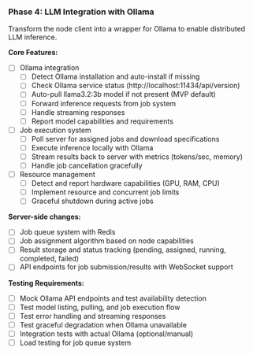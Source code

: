 ### Phase 4: LLM Integration with Ollama

Transform the node client into a wrapper for Ollama to enable distributed LLM inference.

**Core Features:**
- [ ] Ollama integration
  - [ ] Detect Ollama installation and auto-install if missing
  - [ ] Check Ollama service status (http://localhost:11434/api/version)
  - [ ] Auto-pull llama3.2:3b model if not present (MVP default)
  - [ ] Forward inference requests from job system
  - [ ] Handle streaming responses
  - [ ] Report model capabilities and requirements

- [ ] Job execution system
  - [ ] Poll server for assigned jobs and download specifications
  - [ ] Execute inference locally with Ollama
  - [ ] Stream results back to server with metrics (tokens/sec, memory)
  - [ ] Handle job cancellation gracefully

- [ ] Resource management
  - [ ] Detect and report hardware capabilities (GPU, RAM, CPU)
  - [ ] Implement resource and concurrent job limits
  - [ ] Graceful shutdown during active jobs

**Server-side changes:**
- [ ] Job queue system with Redis
- [ ] Job assignment algorithm based on node capabilities
- [ ] Result storage and status tracking (pending, assigned, running, completed, failed)
- [ ] API endpoints for job submission/results with WebSocket support

**Testing Requirements:**
- [ ] Mock Ollama API endpoints and test availability detection
- [ ] Test model listing, pulling, and job execution flow
- [ ] Test error handling and streaming responses
- [ ] Test graceful degradation when Ollama unavailable
- [ ] Integration tests with actual Ollama (optional/manual)
- [ ] Load testing for job queue system